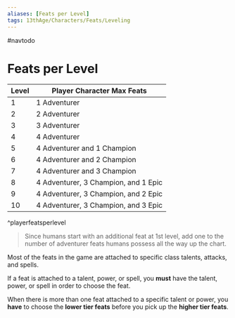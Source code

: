 ```yaml
---
aliases: [Feats per Level]
tags: 13thAge/Characters/Feats/Leveling
---
```


#navtodo 

# Feats per Level

| **Level** | **Player Character Max Feats**           |
| ----- | ------------------------------------ |
| 1     | 1 Adventurer                         |
| 2     | 2 Adventurer                         |
| 3     | 3 Adventurer                         |
| 4     | 4 Adventurer                         |
| 5     | 4 Adventurer and 1 Champion          |
| 6     | 4 Adventurer and 2 Champion          |
| 7     | 4 Adventurer and 3 Champion          |
| 8     | 4 Adventurer, 3 Champion, and 1 Epic |
| 9     | 4 Adventurer, 3 Champion, and 2 Epic |
| 10    | 4 Adventurer, 3 Champion, and 3 Epic                                     |
^playerfeatsperlevel
 
> Since humans start with an additional feat at 1st level, add one to the number of adventurer feats humans possess all the way up the chart.


Most of the feats in the game are attached to specific class talents, attacks, and spells. 

If a feat is attached to a talent, power, or spell, you **must** have the talent, power, or spell in order to choose the feat. 

When there is more than one feat attached to a specific talent or power, you **have** to choose the **lower tier feats** before you pick up the **higher tier feats**.

